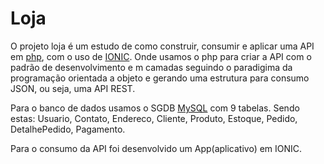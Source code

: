 # Loja

O projeto loja é um estudo de como construir, consumir e 
aplicar uma API em [php](https://www.php.net/), com o uso de [IONIC](https://ionicframework.com/). Onde usamos o php 
para criar a API com o padrão de desenvolvimento e m camadas
seguindo o paradigima da programação orientada a objeto e gerando
uma estrutura para consumo JSON, ou seja, uma API REST.

Para o banco de dados usamos o SGDB [MySQL](https://dev.mysql.com/) com 9 tabelas. Sendo 
estas: Usuario, Contato, Endereco, Cliente, Produto, Estoque, 
Pedido, DetalhePedido, Pagamento. 

Para o consumo da API foi desenvolvido um App(aplicativo) em 
IONIC.